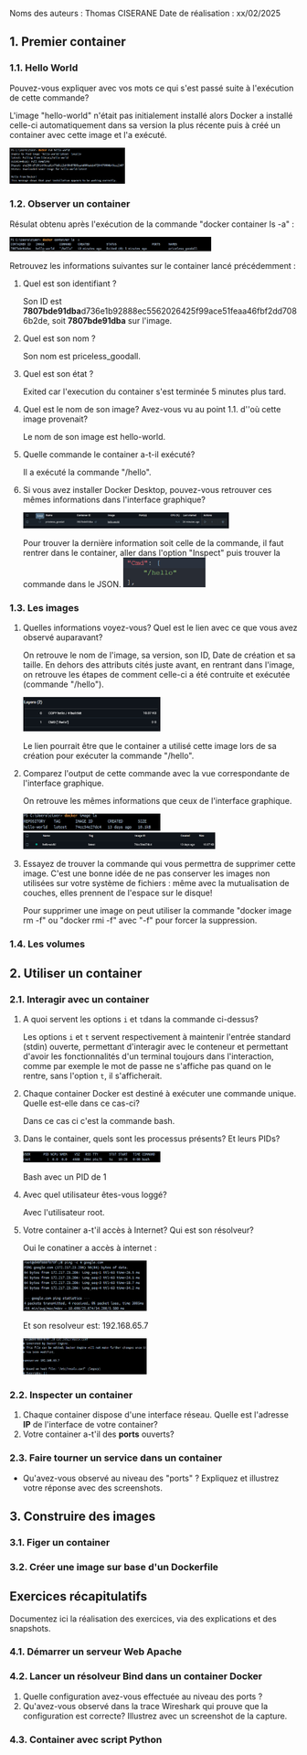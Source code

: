 
Noms des auteurs :  Thomas CISERANE
Date de réalisation : xx/02/2025


## 1. Premier container

### 1.1. Hello World 

Pouvez-vous expliquer avec vos mots ce qui s'est passé suite à l'exécution de cette commande? 

L'image "hello-world" n'était pas initialement installé alors Docker a installé  celle-ci automatiquement dans sa version la plus récente puis à créé un container avec cette image et l'a exécuté.

<img src="./sceenshots/part1/1_1.png" alt="Output de la commande docker run hello-world" style="width:40%">

### 1.2.  Observer un container

Résulat obtenu après l'exécution de la commande "docker container ls -a" :

<img src="./sceenshots/part1/1_2.png" alt="Output de la commande docker container ls -a" style="width:70%">

Retrouvez les informations suivantes sur le container lancé précédemment : 
1. Quel est son identifiant ? 

    Son ID est **7807bde91dba**d736e1b92888ec5562026425f99ace51feaa46fbf2dd7086b2de, soit **7807bde91dba** sur l'image.

2. Quel est son nom ?

    Son nom est priceless_goodall.

3. Quel est son état ?

    Exited car l'execution du container s'est terminée 5 minutes plus tard.

4. Quel est le nom de son image?  Avez-vous vu au point 1.1. d''où cette image provenait?

    Le nom de son image est hello-world.

5. Quelle commande le container a-t-il exécuté?

    Il a exécuté la commande "/hello".

6. Si vous avez installer Docker Desktop, pouvez-vous retrouver ces mêmes informations dans l'interface graphique?

    <img src="./sceenshots/part1/1_2_6.png" alt="Menu des containers" style="width:75%">

    Pour trouver la dernière information soit celle de la commande, il faut rentrer dans le container, aller dans l'option "Inspect" puis trouver la commande dans le JSON.
    <img src="./sceenshots/part1/1_2_6bis.png" alt="Champs CMD issu du json" style="width:30%">


### 1.3. Les images 

1. Quelles informations voyez-vous?  Quel est le lien avec ce que vous avez observé auparavant?

    On retrouve le nom de l'image, sa version, son ID, Date de création et sa taille.
    En dehors des attributs cités juste avant, en rentrant dans l'image, on retrouve les étapes de comment celle-ci a été contruite et exécutée (commande "/hello").

    <img src="./sceenshots/part1/1_3df.png" alt="Dockerfile" style="width:50%">

    Le lien pourrait être que le container a utilisé cette image lors de sa création pour exécuter la commande "/hello".

2. Comparez l'output de cette commande avec la vue correspondante de l'interface graphique.

    On retrouve les mêmes informations que ceux de l'interface graphique.

    <img src="./sceenshots/part1/1_3.png" alt="Output de la commande 'docker image ls'" style="width:50%">
    <img src="./sceenshots/part1/1_3bis.png" alt="Menu des images" style="width:70%">

3. Essayez de trouver la commande qui vous permettra de supprimer cette image.  C'est une bonne idée de ne pas conserver les images non utilisées sur votre système de fichiers : même avec la mutualisation de couches, elles prennent de l'espace sur le disque!

    Pour supprimer une image on peut utiliser la commande "docker image rm -f" ou "docker rmi -f" avec "-f" pour forcer la suppression.

### 1.4. Les volumes

## 2. Utiliser un container

### 2.1. Interagir avec un container

1. A quoi servent les options ```i``` et ```t```dans la commande ci-dessus? 

    Les options ```i``` et ```t``` servent respectivement à maintenir l'entrée standard (stdin) ouverte, permettant d'interagir avec le conteneur et permettant d'avoir les fonctionnalités d'un terminal toujours dans l'interaction, comme par exemple le mot de passe ne s'affiche pas quand on le rentre, sans l'option ```t```, il s'afficherait.

2. Chaque container Docker est destiné à exécuter une commande unique.  Quelle est-elle dans ce cas-ci?

    Dans ce cas ci c'est la commande bash.

3. Dans le container, quels sont les processus présents?  Et leurs PIDs? 

    <img src="./sceenshots/part2/2_1_3.png" alt="Output de la commande ps" style="width:50%">

    Bash avec un PID de 1

4. Avec quel utilisateur êtes-vous loggé?

    Avec l'utilisateur root.

5. Votre container a-t'il accès à Internet?  Qui est son résolveur?

    Oui le conatiner a accès à internet :

    <img src="./sceenshots/part2/2_1_5.png" alt="Output ping google" style="width:45%">

    Et son resolveur est: 192.168.65.7

    <img src="./sceenshots/part2/2_1_5bis.png" alt="Résolveur" style="width:45%">

### 2.2. Inspecter un container


1. Chaque container dispose d'une interface réseau.  Quelle est l'adresse **IP** de l'interface de votre container? 
2.  Votre container a-t'il des **ports** ouverts?  


### 2.3. Faire tourner un service dans un container



- Qu'avez-vous observé au niveau des "ports" ?  Expliquez et illustrez votre réponse avec des screenshots. 


## 3. Construire des images

### 3.1. Figer un container 


### 3.2. Créer une image sur base d'un Dockerfile


## Exercices récapitulatifs

Documentez ici la réalisation des exercices, via des explications et des snapshots. 
### 4.1. Démarrer un serveur Web Apache


### 4.2. Lancer un résolveur Bind dans un container Docker

1. Quelle configuration avez-vous effectuée au niveau des ports ? 
2. Qu'avez-vous observé dans la trace Wireshark qui prouve que la configuration est correcte?  Illustrez avec un screenshot de la capture. 

### 4.3. Container avec script Python
